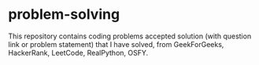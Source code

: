 # problem-solving
This repository contains coding problems accepted solution (with question link or problem statement) that I have solved, from GeekForGeeks, HackerRank, LeetCode, RealPython, OSFY.
